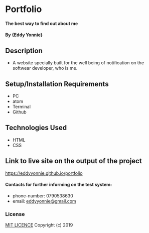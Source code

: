 # Portfolio
#### The best way to find out about me
#### By **{Eddy Yonnie}**
## Description
* A website specially built for the well being of notification on the softwear developer, who is me.
## Setup/Installation Requirements
* PC
* atom
* Terminal
* Github
## Technologies Used
* HTML
* CSS
## Link to live site on the output of the project
https://eddyyonnie.github.io/portfolio
#### Contacts for further informing on the test system:
* phone-number: 0790538630
* email: eddyyonnie@gmail.com
### License
[MIT LICENCE](LICENSE)
Copyright (c) 2019
